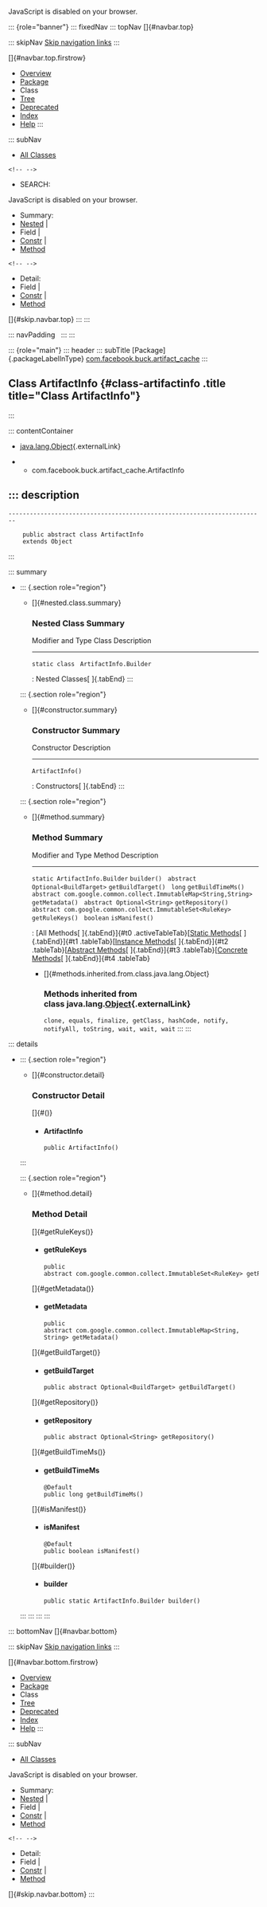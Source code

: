 <div>

JavaScript is disabled on your browser.

</div>

::: {role="banner"}
::: fixedNav
::: topNav
[]{#navbar.top}

::: skipNav
[Skip navigation links](#skip.navbar.top "Skip navigation links")
:::

[]{#navbar.top.firstrow}

-   [Overview](../../../../index.html)
-   [Package](package-summary.html)
-   Class
-   [Tree](package-tree.html)
-   [Deprecated](../../../../deprecated-list.html)
-   [Index](../../../../index-all.html)
-   [Help](../../../../help-doc.html)
:::

::: subNav
-   [All Classes](../../../../allclasses.html)

```{=html}
<!-- -->
```
-   SEARCH:

<div>

<div>

JavaScript is disabled on your browser.

</div>

</div>

<div>

-   Summary: 
-   [Nested](#nested.class.summary) \| 
-   Field \| 
-   [Constr](#constructor.summary) \| 
-   [Method](#method.summary)

```{=html}
<!-- -->
```
-   Detail: 
-   Field \| 
-   [Constr](#constructor.detail) \| 
-   [Method](#method.detail)

</div>

[]{#skip.navbar.top}
:::
:::

::: navPadding
 
:::
:::

::: {role="main"}
::: header
::: subTitle
[Package]{.packageLabelInType} [com.facebook.buck.artifact_cache](package-summary.html)
:::

## Class ArtifactInfo {#class-artifactinfo .title title="Class ArtifactInfo"}
:::

::: contentContainer
-   [java.lang.Object](http://docs.oracle.com/javase/7/docs/api/java/lang/Object.html?is-external=true "class or interface in java.lang"){.externalLink}

-   -   com.facebook.buck.artifact_cache.ArtifactInfo

::: description
-   

    ------------------------------------------------------------------------

        public abstract class ArtifactInfo
        extends Object
:::

::: summary
-   ::: {.section role="region"}
    -   []{#nested.class.summary}

        ### Nested Class Summary

          Modifier and Type   Class                    Description
          ------------------- ------------------------ -------------
          `static class `     `ArtifactInfo.Builder`    

          : Nested Classes[ ]{.tabEnd}
    :::

    ::: {.section role="region"}
    -   []{#constructor.summary}

        ### Constructor Summary

          Constructor        Description
          ------------------ -------------
          `ArtifactInfo()`    

          : Constructors[ ]{.tabEnd}
    :::

    ::: {.section role="region"}
    -   []{#method.summary}

        ### Method Summary

          Modifier and Type                                                  Method               Description
          ------------------------------------------------------------------ -------------------- -------------
          `static ArtifactInfo.Builder`                                      `builder()`           
          `abstract Optional<BuildTarget>`                                   `getBuildTarget()`    
          `long`                                                             `getBuildTimeMs()`    
          `abstract com.google.common.collect.ImmutableMap<String,​String>`   `getMetadata()`       
          `abstract Optional<String>`                                        `getRepository()`     
          `abstract com.google.common.collect.ImmutableSet<RuleKey>`         `getRuleKeys()`       
          `boolean`                                                          `isManifest()`        

          : [All Methods[ ]{.tabEnd}]{#t0 .activeTableTab}[[Static
          Methods](javascript:show(1);)[ ]{.tabEnd}]{#t1
          .tableTab}[[Instance
          Methods](javascript:show(2);)[ ]{.tabEnd}]{#t2
          .tableTab}[[Abstract
          Methods](javascript:show(4);)[ ]{.tabEnd}]{#t3
          .tableTab}[[Concrete
          Methods](javascript:show(8);)[ ]{.tabEnd}]{#t4 .tableTab}

        -   []{#methods.inherited.from.class.java.lang.Object}

            ### Methods inherited from class java.lang.[Object](http://docs.oracle.com/javase/7/docs/api/java/lang/Object.html?is-external=true "class or interface in java.lang"){.externalLink}

            `clone, equals, finalize, getClass, hashCode, notify, notifyAll, toString, wait, wait, wait`
    :::
:::

::: details
-   ::: {.section role="region"}
    -   []{#constructor.detail}

        ### Constructor Detail

        []{#<init>()}

        -   #### ArtifactInfo

                public ArtifactInfo()
    :::

    ::: {.section role="region"}
    -   []{#method.detail}

        ### Method Detail

        []{#getRuleKeys()}

        -   #### getRuleKeys

            ``` methodSignature
            public abstract com.google.common.collect.ImmutableSet<RuleKey> getRuleKeys()
            ```

        []{#getMetadata()}

        -   #### getMetadata

            ``` methodSignature
            public abstract com.google.common.collect.ImmutableMap<String,​String> getMetadata()
            ```

        []{#getBuildTarget()}

        -   #### getBuildTarget

            ``` methodSignature
            public abstract Optional<BuildTarget> getBuildTarget()
            ```

        []{#getRepository()}

        -   #### getRepository

            ``` methodSignature
            public abstract Optional<String> getRepository()
            ```

        []{#getBuildTimeMs()}

        -   #### getBuildTimeMs

            ``` methodSignature
            @Default
            public long getBuildTimeMs()
            ```

        []{#isManifest()}

        -   #### isManifest

            ``` methodSignature
            @Default
            public boolean isManifest()
            ```

        []{#builder()}

        -   #### builder

            ``` methodSignature
            public static ArtifactInfo.Builder builder()
            ```
    :::
:::
:::
:::

::: bottomNav
[]{#navbar.bottom}

::: skipNav
[Skip navigation links](#skip.navbar.bottom "Skip navigation links")
:::

[]{#navbar.bottom.firstrow}

-   [Overview](../../../../index.html)
-   [Package](package-summary.html)
-   Class
-   [Tree](package-tree.html)
-   [Deprecated](../../../../deprecated-list.html)
-   [Index](../../../../index-all.html)
-   [Help](../../../../help-doc.html)
:::

::: subNav
-   [All Classes](../../../../allclasses.html)

<div>

<div>

JavaScript is disabled on your browser.

</div>

</div>

<div>

-   Summary: 
-   [Nested](#nested.class.summary) \| 
-   Field \| 
-   [Constr](#constructor.summary) \| 
-   [Method](#method.summary)

```{=html}
<!-- -->
```
-   Detail: 
-   Field \| 
-   [Constr](#constructor.detail) \| 
-   [Method](#method.detail)

</div>

[]{#skip.navbar.bottom}
:::
